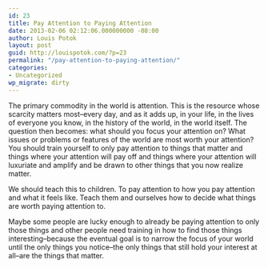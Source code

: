 ```yaml
---
id: 23
title: Pay Attention to Paying Attention
date: 2013-02-06 02:12:06.000000000 -08:00
author: Louis Potok
layout: post
guid: http://louispotok.com/?p=23
permalink: "/pay-attention-to-paying-attention/"
categories:
- Uncategorized
wp_migrate: dirty
---
```

The primary commodity in the world is attention. This is the resource whose scarcity matters most&#8211;every day, and as it adds up, in your life, in the lives of everyone you know, in the history of the world, in the world itself. The question then becomes: what should you focus your attention on? What issues or problems or features of the world are most worth your attention? You should train yourself to only pay attention to things that matter and things where your attention will pay off and things where your attention will luxuriate and amplify and be drawn to other things that you now realize matter.

We should teach this to children. To pay attention to how you pay attention and what it feels like. Teach them and ourselves how to decide what things are worth paying attention to.

Maybe some people are lucky enough to already be paying attention to only those things and other people need training in how to find those things interesting&#8211;because the eventual goal is to narrow the focus of your world until the only things you notice&#8211;the only things that still hold your interest at all&#8211;are the things that matter.